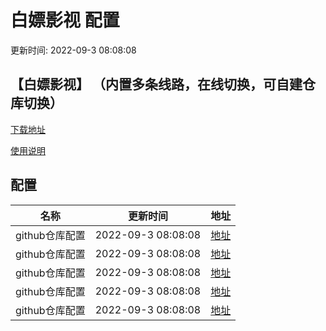 # 白嫖影视 配置

更新时间: 2022-09-3 08:08:08

## 【白嫖影视】 （内置多条线路，在线切换，可自建仓库切换）

[下载地址](https://github.com/wheresmall/33/blob/main/3/%E7%99%BD%E5%AB%96%E5%BD%B1%E8%A7%86_1.0.5.apk)

[使用说明](https://github.com/wheresmall/33/blob/main/README.md)

## 配置


|   名称  | 更新时间  |地址  |
|  ----  | ----  |----  |
|  github仓库配置 | 2022-09-3 08:08:08 |[地址](https://github.com/33/3/raw/branch/3) |
|  github仓库配置 | 2022-09-3 08:08:08 |[地址](https://github.com/33/3/raw/branch/3) |
|  github仓库配置 | 2022-09-3 08:08:08 |[地址](https://github.com/33/3/raw/branch/3) |
|  github仓库配置 | 2022-09-3 08:08:08 |[地址](https://github.com/33/3/raw/branch/3) |
|  github仓库配置 | 2022-09-3 08:08:08 |[地址](https:/github.com/33/3/raw/branch/3) |